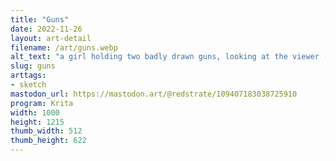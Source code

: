 ```yaml
---
title: "Guns"
date: 2022-11-26
layout: art-detail
filename: /art/guns.webp
alt_text: "a girl holding two badly drawn guns, looking at the viewer (hopefully not shooting AT them). the girl has a small hat, short hair, tank top and jeans?"
slug: guns
arttags:
- sketch
mastodon_url: https://mastodon.art/@redstrate/109407183038725910
program: Krita
width: 1000
height: 1215
thumb_width: 512
thumb_height: 622
---
```

